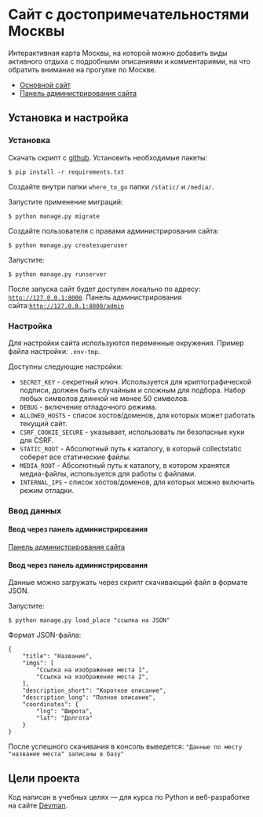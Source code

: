 # Сайт с достопримечательностями Москвы

Интерактивная карта Москвы, на которой можно добавить виды активного отдыха с подробными описаниями и комментариями, на что обратить внимание на прогулке по Москве.

 - [Основной сайт](https://dumbturtle.pythonanywhere.com/)
 - [Панель администрирования сайта](https://dumbturtle.pythonanywhere.com/admin)

## Установка и настройка

### Установка 

Скачать скрипт с [github](https://github.com/dumbturtle/). Установить необходимые пакеты: 
     
```
$ pip install -r requirements.txt
```

Создайте внутри папки ```where_to_go``` папки ```/static/``` и ```/media/```.

Запустите применение миграций:

```
$ python manage.py migrate
```

Создайте пользователя с правами администрирования сайта:

```
$ python manage.py createsuperuser
```

Запустите:
```
$ python manage.py runserver
```

После запуска сайт будет доступен локально по адресу: [```http://127.0.0.1:8000```](http://127.0.0.1:8000). Панель администрирования сайта:[```http://127.0.0.1:8000/admin```](http://127.0.0.1:8000/admin)

### Настройка

Для настройки сайта используются переменные окружения. Пример файла настройки: ```.env-tmp```.

Доступны следующие настройки:
 - ```SECRET_KEY``` - секретный ключ. Используется для криптографической подписи, должен быть случайным и сложным для подбора. Набор любых символов длинной не менее 50 символов.
 - ```DEBUG``` - включение отладочного режима.
 - ```ALLOWED_HOSTS``` - список хостов/доменов, для которых может работать текущий сайт. 
 - ```CSRF_COOKIE_SECURE``` - указывает, использовать ли безопасные куки для CSRF. 
 - ```STATIC_ROOT``` - Абсолютный путь к каталогу, в который collectstatic соберет все статические файлы.
 - ```MEDIA_ROOT``` - Абсолютный путь к каталогу, в котором хранятся медиа-файлы, используется для работы с файлами.
 - ```INTERNAL_IPS``` - список хостов/доменов, для которых можно включить режим отладки.

### Ввод данных
#### Ввод через панель администрирования

[Панель администрирования сайта](https://dumbturtle.pythonanywhere.com/admin)

#### Ввод через панель администрирования

Данные можно загружать через скрипт скачивающий файл в формате JSON.

Запустите:
```
$ python manage.py load_place "ссылка на JSON"
```

Формат JSON-файла:
```
{
    "title": "Название",
    "imgs": [
        "Ссылка на изображение места 1",
        "Ссылка на изображение места 2",
    ],
    "description_short": "Короткое описание",
    "description_long": "Полное описание",
    "coordinates": {
        "lng": "Широта",
        "lat": "Долгота"
    }
}
```
После успешного скачивания в консоль выведется: ```"Данные по месту "название места" записаны в базу"```


 ## Цели проекта

Код написан в учебных целях — для курса по Python и веб-разработке на сайте [Devman](https://dvmn.org).